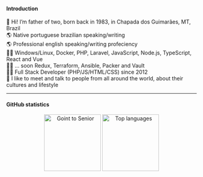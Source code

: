 <h4>Introduction</h4>

👋 Hi! I’m father of two, born back in 1983, in Chapada dos Guimarães, MT, Brazil  
🌎 Native portuguese brazilian speaking/writing  
🌎 Professional english speaking/writing profeciency  
👨‍🎓 Windows/Linux, Docker, PHP, Laravel, JavaScript, Node.js, TypeScript, React and Vue  
👨‍🎓 ... soon Redux, Terraform, Ansible, Packer and Vault  
👨‍💻 Full Stack Developer (PHP/JS/HTML/CSS) since 2012  
💬 I like to meet and talk to people from all around the world, about their cultures and lifestyle  

---

<h4>GitHub statistics</h4>
  <div align="center">
  <img src="https://github-readme-stats.vercel.app/api?username=goingtosenior&count_private=true&show_icons=true&theme=react" alt="Goint to Senior" height="150" />        
  <img src="https://github-readme-stats.vercel.app/api/top-langs/?username=goingtosenior&&langs_count=8&layout=compact&theme=react" alt="Top languages" height="150" />
</div>
